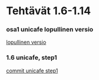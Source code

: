 # Tehtävät 1.6-1.14

### osa1 unicafe lopullinen versio

[lopullinen versio](https://github.com/jeakaura/fullstack-22/blob/main/osa1/unicafe/src/App.js)

### 1.6 unicafe, step1

[commit unicafe step1](https://github.com/jeakaura/fullstack-22/commit/07b6d73a0dcb089fb9bd3c749b63cec88343a29d)